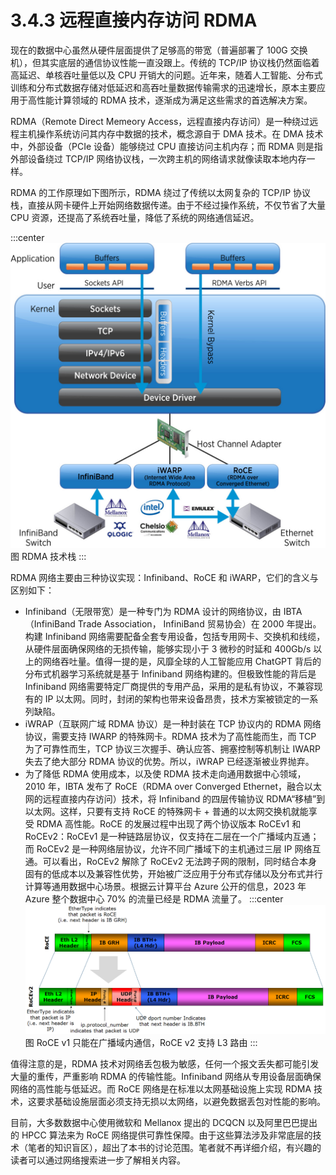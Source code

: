 # 3.4.3 远程直接内存访问 RDMA

现在的数据中心虽然从硬件层面提供了足够高的带宽（普遍部署了 100G 交换机），但其实底层的通信协议性能一直没跟上。传统的 TCP/IP 协议栈仍然面临着高延迟、单核吞吐量低以及 CPU 开销大的问题。近年来，随着人工智能、分布式训练和分布式数据存储对低延迟和高吞吐量数据传输需求的迅速增长，原本主要应用于高性能计算领域的 RDMA 技术，逐渐成为满足这些需求的首选解决方案。

RDMA（Remote Direct Memeory Access，远程直接内存访问）是一种绕过远程主机操作系统访问其内存中数据的技术，概念源自于 DMA 技术。在 DMA 技术中，外部设备（PCIe 设备）能够绕过 CPU 直接访问主机内存；而 RDMA 则是指外部设备绕过 TCP/IP 网络协议栈，一次跨主机的网络请求就像读取本地内存一样。

RDMA 的工作原理如下图所示，RDMA 绕过了传统以太网复杂的 TCP/IP 协议栈，直接从网卡硬件上开始网络数据传递。由于不经过操作系统，不仅节省了大量 CPU 资源，还提高了系统吞吐量，降低了系统的网络通信延迟。

:::center
  ![](../assets/RDMA.png)<br/>
  图  RDMA 技术栈
:::

RDMA 网络主要由三种协议实现：Infiniband、RoCE 和 iWARP，它们的含义与区别如下：

- Infiniband（无限带宽）是一种专门为 RDMA 设计的网络协议，由 IBTA（InfiniBand Trade Association，
InfiniBand 贸易协会）在 2000 年提出。构建 Infiniband 网络需要配备全套专用设备，包括专用网卡、交换机和线缆，从硬件层面确保网络的无损传输，能够实现小于 3 微秒的时延和 400Gb/s 以上的网络吞吐量。值得一提的是，风靡全球的人工智能应用 ChatGPT 背后的分布式机器学习系统就是基于 Infiniband 网络构建的。但极致性能的背后是 Infiniband 网络需要特定厂商提供的专用产品，采用的是私有协议，不兼容现有的 IP 以太网。同时，封闭的架构也带来设备昂贵，技术方案被锁定的一系列缺陷。
- iWRAP（互联网广域 RDMA 协议）是一种封装在 TCP 协议内的 RDMA 网络协议，需要支持 IWARP 的特殊网卡。RDMA 技术为了高性能而生，而 TCP 为了可靠性而生，TCP 协议三次握手、确认应答、拥塞控制等机制让 IWARP 失去了绝大部分 RDMA 协议的优势。所以，iWRAP 已经逐渐被业界抛弃。
- 为了降低 RDMA 使用成本，以及使 RDMA 技术走向通用数据中心领域，2010 年，IBTA 发布了 RoCE（RDMA over Converged Ethernet，融合以太网的远程直接内存访问）技术，将 Infiniband 的四层传输协议 RDMA“移植”到以太网。这样，只要有支持 RoCE 的特殊网卡 + 普通的以太网交换机就能享受 RDMA 高性能。RoCE 的发展过程中出现了两个协议版本 RoCEv1 和 RoCEv2：RoCEv1 是一种链路层协议，仅支持在二层在一个广播域内互通；而 RoCEv2 是一种网络层协议，允许不同广播域下的主机通过三层 IP 网络互通。可以看出，RoCEv2 解除了 RoCEv2 无法跨子网的限制，同时结合本身固有的低成本以及兼容性优势，开始被广泛应用于分布式存储以及分布式并行计算等通用数据中心场景。根据云计算平台 Azure 公开的信息，2023 年 Azure 整个数据中心 70% 的流量已经是 RDMA 流量了。
:::center
  ![](../assets/RoCE_Header_format.png)<br/>
  图 RoCE v1 只能在广播域内通信，RoCE v2 支持 L3 路由
:::

值得注意的是，RDMA 技术对网络丢包极为敏感，任何一个报文丢失都可能引发大量的重传，严重影响 RDMA 的传输性能。Infiniband 网络从专用设备层面确保网络的高性能与低延迟。而 RoCE 网络是在标准以太网基础设施上实现 RDMA 技术，这要求基础设施层面必须支持无损以太网络，以避免数据丢包对性能的影响。

目前，大多数数据中心使用微软和 Mellanox 提出的 DCQCN 以及阿里巴巴提出的 HPCC 算法来为 RoCE 网络提供可靠性保障。由于这些算法涉及非常底层的技术（笔者的知识盲区），超出了本书的讨论范围。笔者就不再详细介绍，有兴趣的读者可以通过网络搜索进一步了解相关内容。




